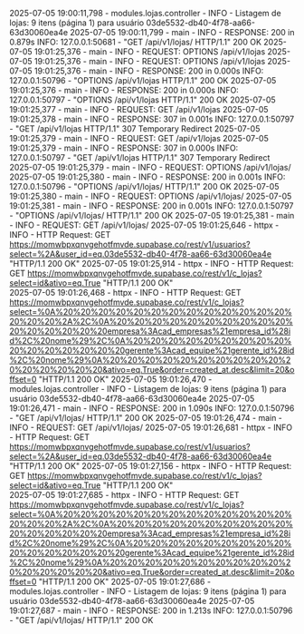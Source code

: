 2025-07-05 19:00:11,798 - modules.lojas.controller - INFO - Listagem de lojas: 9 itens (página 1) para usuário 03de5532-db40-4f78-aa66-63d30060ea4e
2025-07-05 19:00:11,799 - main - INFO - RESPONSE: 200 in 0.879s
INFO:     127.0.0.1:50681 - "GET /api/v1/lojas/ HTTP/1.1" 200 OK
2025-07-05 19:01:25,376 - main - INFO - REQUEST: OPTIONS /api/v1/lojas
2025-07-05 19:01:25,376 - main - INFO - REQUEST: OPTIONS /api/v1/lojas
2025-07-05 19:01:25,376 - main - INFO - RESPONSE: 200 in 0.000s
INFO:     127.0.0.1:50796 - "OPTIONS /api/v1/lojas HTTP/1.1" 200 OK
2025-07-05 19:01:25,376 - main - INFO - RESPONSE: 200 in 0.000s
INFO:     127.0.0.1:50797 - "OPTIONS /api/v1/lojas HTTP/1.1" 200 OK
2025-07-05 19:01:25,377 - main - INFO - REQUEST: GET /api/v1/lojas
2025-07-05 19:01:25,378 - main - INFO - RESPONSE: 307 in 0.001s
INFO:     127.0.0.1:50797 - "GET /api/v1/lojas HTTP/1.1" 307 Temporary Redirect
2025-07-05 19:01:25,379 - main - INFO - REQUEST: GET /api/v1/lojas
2025-07-05 19:01:25,379 - main - INFO - RESPONSE: 307 in 0.000s
INFO:     127.0.0.1:50797 - "GET /api/v1/lojas HTTP/1.1" 307 Temporary Redirect
2025-07-05 19:01:25,379 - main - INFO - REQUEST: OPTIONS /api/v1/lojas/
2025-07-05 19:01:25,380 - main - INFO - RESPONSE: 200 in 0.001s
INFO:     127.0.0.1:50796 - "OPTIONS /api/v1/lojas/ HTTP/1.1" 200 OK
2025-07-05 19:01:25,380 - main - INFO - REQUEST: OPTIONS /api/v1/lojas/
2025-07-05 19:01:25,381 - main - INFO - RESPONSE: 200 in 0.001s
INFO:     127.0.0.1:50797 - "OPTIONS /api/v1/lojas/ HTTP/1.1" 200 OK
2025-07-05 19:01:25,381 - main - INFO - REQUEST: GET /api/v1/lojas/
2025-07-05 19:01:25,646 - httpx - INFO - HTTP Request: GET https://momwbpxqnvgehotfmvde.supabase.co/rest/v1/usuarios?select=%2A&user_id=eq.03de5532-db40-4f78-aa66-63d30060ea4e "HTTP/1.1 200 OK"
2025-07-05 19:01:25,914 - httpx - INFO - HTTP Request: GET https://momwbpxqnvgehotfmvde.supabase.co/rest/v1/c_lojas?select=id&ativo=eq.True "HTTP/1.1 200 OK"     
2025-07-05 19:01:26,468 - httpx - INFO - HTTP Request: GET https://momwbpxqnvgehotfmvde.supabase.co/rest/v1/c_lojas?select=%0A%20%20%20%20%20%20%20%20%20%20%20%20%20%20%20%20%2A%2C%0A%20%20%20%20%20%20%20%20%20%20%20%20%20%20%20%20empresa%3Acad_empresas%21empresa_id%28id%2C%20nome%29%2C%0A%20%20%20%20%20%20%20%20%20%20%20%20%20%20%20%20gerente%3Acad_equipe%21gerente_id%28id%2C%20nome%29%0A%20%20%20%20%20%20%20%20%20%20%20%20%20%20%20%20&ativo=eq.True&order=created_at.desc&limit=20&offset=0 "HTTP/1.1 200 OK"
2025-07-05 19:01:26,470 - modules.lojas.controller - INFO - Listagem de lojas: 9 itens (página 1) para usuário 03de5532-db40-4f78-aa66-63d30060ea4e
2025-07-05 19:01:26,471 - main - INFO - RESPONSE: 200 in 1.090s
INFO:     127.0.0.1:50796 - "GET /api/v1/lojas/ HTTP/1.1" 200 OK
2025-07-05 19:01:26,474 - main - INFO - REQUEST: GET /api/v1/lojas/
2025-07-05 19:01:26,681 - httpx - INFO - HTTP Request: GET https://momwbpxqnvgehotfmvde.supabase.co/rest/v1/usuarios?select=%2A&user_id=eq.03de5532-db40-4f78-aa66-63d30060ea4e "HTTP/1.1 200 OK"
2025-07-05 19:01:27,156 - httpx - INFO - HTTP Request: GET https://momwbpxqnvgehotfmvde.supabase.co/rest/v1/c_lojas?select=id&ativo=eq.True "HTTP/1.1 200 OK"     
2025-07-05 19:01:27,685 - httpx - INFO - HTTP Request: GET https://momwbpxqnvgehotfmvde.supabase.co/rest/v1/c_lojas?select=%0A%20%20%20%20%20%20%20%20%20%20%20%20%20%20%20%20%2A%2C%0A%20%20%20%20%20%20%20%20%20%20%20%20%20%20%20%20empresa%3Acad_empresas%21empresa_id%28id%2C%20nome%29%2C%0A%20%20%20%20%20%20%20%20%20%20%20%20%20%20%20%20gerente%3Acad_equipe%21gerente_id%28id%2C%20nome%29%0A%20%20%20%20%20%20%20%20%20%20%20%20%20%20%20%20&ativo=eq.True&order=created_at.desc&limit=20&offset=0 "HTTP/1.1 200 OK"
2025-07-05 19:01:27,686 - modules.lojas.controller - INFO - Listagem de lojas: 9 itens (página 1) para usuário 03de5532-db40-4f78-aa66-63d30060ea4e
2025-07-05 19:01:27,687 - main - INFO - RESPONSE: 200 in 1.213s
INFO:     127.0.0.1:50796 - "GET /api/v1/lojas/ HTTP/1.1" 200 OK